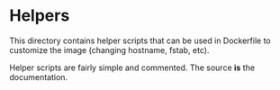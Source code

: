 # Helpers

This directory contains helper scripts that can be used in Dockerfile to customize the image (changing hostname,
fstab, etc).

Helper scripts are fairly simple and commented. The source **is** the documentation.
